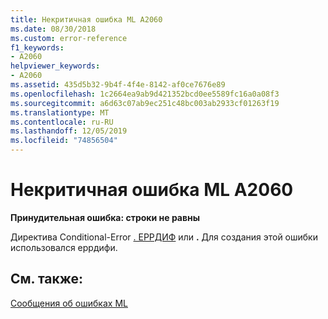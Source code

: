 ```yaml
---
title: Некритичная ошибка ML A2060
ms.date: 08/30/2018
ms.custom: error-reference
f1_keywords:
- A2060
helpviewer_keywords:
- A2060
ms.assetid: 435d5b32-9b4f-4f4e-8142-af0ce7676e89
ms.openlocfilehash: 1c2664ea9ab9d421352bcd0ee5589fc16a0a08f3
ms.sourcegitcommit: a6d63c07ab9ec251c48bc003ab2933cf01263f19
ms.translationtype: MT
ms.contentlocale: ru-RU
ms.lasthandoff: 12/05/2019
ms.locfileid: "74856504"
---
```

# <a name="ml-nonfatal-error-a2060"></a>Некритичная ошибка ML A2060

**Принудительная ошибка: строки не равны**

Директива Conditional-Error [. ЕРРДИФ](../../assembler/masm/dot-errdif.md) или **.** Для создания этой ошибки использовался еррдифи.

## <a name="see-also"></a>См. также:

[Сообщения об ошибках ML](../../assembler/masm/ml-error-messages.md)<br/>